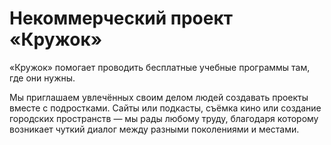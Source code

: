 # Некоммерческий проект «Кружок»

«Кружок» помогает проводить бесплатные учебные программы там, где они нужны.

Мы приглашаем увлечённых своим делом людей создавать проекты вместе с подростками. Сайты или подкасты, съёмка кино или создание городских пространств — мы рады любому труду, благодаря которому возникает чуткий диалог между разными поколениями и местами.
